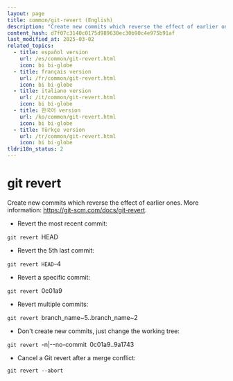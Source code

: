 ```yaml
---
layout: page
title: common/git-revert (English)
description: "Create new commits which reverse the effect of earlier ones."
content_hash: d7f07c3140c0175d989630ec30b90c4e975b91af
last_modified_at: 2025-03-02
related_topics:
  - title: español version
    url: /es/common/git-revert.html
    icon: bi bi-globe
  - title: français version
    url: /fr/common/git-revert.html
    icon: bi bi-globe
  - title: italiano version
    url: /it/common/git-revert.html
    icon: bi bi-globe
  - title: 한국어 version
    url: /ko/common/git-revert.html
    icon: bi bi-globe
  - title: Türkçe version
    url: /tr/common/git-revert.html
    icon: bi bi-globe
tldri18n_status: 2
---
```

# git revert

Create new commits which reverse the effect of earlier ones.
More information: <https://git-scm.com/docs/git-revert>.

- Revert the most recent commit:

`git revert `<span class="tldr-var badge badge-pill bg-dark-lm bg-white-dm text-white-lm text-dark-dm font-weight-bold">HEAD</span>

- Revert the 5th last commit:

`git revert HEAD~`<span class="tldr-var badge badge-pill bg-dark-lm bg-white-dm text-white-lm text-dark-dm font-weight-bold">4</span>

- Revert a specific commit:

`git revert `<span class="tldr-var badge badge-pill bg-dark-lm bg-white-dm text-white-lm text-dark-dm font-weight-bold">0c01a9</span>

- Revert multiple commits:

`git revert `<span class="tldr-var badge badge-pill bg-dark-lm bg-white-dm text-white-lm text-dark-dm font-weight-bold">branch_name~5..branch_name~2</span>

- Don't create new commits, just change the working tree:

`git revert `<span class="tldr-var badge badge-pill bg-dark-lm bg-white-dm text-white-lm text-dark-dm font-weight-bold">-n|--no-commit</span>` `<span class="tldr-var badge badge-pill bg-dark-lm bg-white-dm text-white-lm text-dark-dm font-weight-bold">0c01a9..9a1743</span>

- Cancel a Git revert after a merge conflict:

`git revert --abort`
